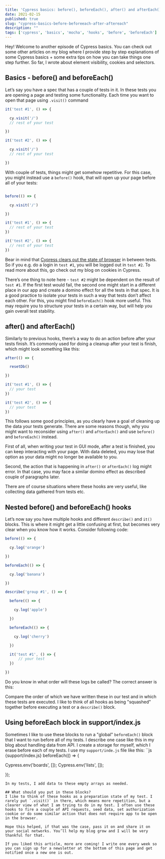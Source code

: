 ```yaml
---
title: 'Cypress basics: before(), beforeEach(), after() and afterEach()'
date: 2021-02-15
published: true
slug: "cypress-basics-before-beforeeach-after-aftereach"
description: ""
tags: ['cypress', 'basics', 'mocha', 'hooks', 'before', 'beforeEach']
---
```

Hey! Welcome to another episode of Cypress basics. You can check out some other articles on my blog where I provide step by step explanations of some Cypress basics + some extra tips on how you can take things one step further. So far, I wrote about <nuxt-link to="/cypress-basics-check-if-element-exists">element visibility</nuxt-link>, <nuxt-link to="cypress-basics-where-did-my-cookies-disappear">cookies</nuxt-link> and <nuxt-link to="cypress-basics-selecting-elements">selectors</nuxt-link>.

## Basics - before() and beforeEach()
Let’s say you have a spec that has a couple of tests in it. In these tests you are opening a page and testing some functionality. Each time you want to open that page using `.visit()` command
```js
it('test #1', () => {

  cy.visit('/')
  // rest of your test

})

it('test #2', () => {

  cy.visit('/')
  // rest of your test

})
```
With couple of tests, things might get somehow repetitive. For this case, you might instead use a `before()` hook, that will open up your page before all of your tests:
```js

before(() => {

  cy.visit('/')

})

it('test #1', () => {
  // rest of your test
})

it('test #2', () => {
  // rest of your test
})
```
Bear in mind that [Cypress clears out the state of browser](https://docs.cypress.io/api/commands/clearcookies.html#Syntax) in between tests. So if you e.g. do a login in `test #1`, you will be logged out in `test #2`. To read more about this, go check out my blog on cookies in <nuxt-link to="/cypress-basics-where-did-my-cookies-disappear">Cypress</nuxt-link>.

There’s one thing to note here - `test #2` might be dependent on the result of `test #1`. If the first test would fail, the second one might start in a different place in our app and create a domino effect for all the tests in that spec. It is a good practice to isolate your tests in such a way that tests don’t affect each other. For this, you might find `beforeEach()` hook more useful. This may require you to structure your tests in a certain way, but will help you gain overall test stability.

## after() and afterEach()
Similarly to previous hooks, there’s a way to do an action before after your tests finish. It’s commonly used for doing a cleanup after your test is finish, which might look something like this:
```js
after(() => {

  resetDb()

})

it('test #1', () => {
  // your test
})

it('test #2', () => {
  // your test
})
```
This follows some good principles, as you clearly have a goal of cleaning up the data your tests generate. There are some reasons though, why you might want to reconsider using `after()` and `afterEach()` and use `before()` and `beforeEach()` instead.

First of all, when writing your test in GUI mode, after a test is finished, you can keep interacting with your page. With data deleted, you may lose that option as your data might no longer be available to you.

Second, the action that is happening in `after()` or `afterEach()` log might error. In that case, you may face a similar domino effect as described couple of paragraphs later.

There are of course situations where these hooks are very useful, like collecting data gathered from tests etc.

## Nested before() and beforeEach() hooks
Let’s now say you have multiple hooks and different `describe()` and `it()` blocks. This is where it might get a little confusing at first, but becomes very clear when you know how it works. Consider following code:
```js
before(() => {

  cy.log('orange')

})

beforeEach(() => {

  cy.log('banana')

})

describe('group #1', () => {

  before(() => {

    cy.log('apple')

  })

  beforeEach(() => {

    cy.log('cherry')

  })

  it('test #1', () => {
      // your test
  })

})
```

Do you know in what order will these logs be called? The correct answer is this:
<v-img alt="before and beforeEach hooks" src="hooks.png"></v-img>

Compare the order of which we have written these in our test and in which these tests are executed. I like to think of all hooks as being "squashed" together before executing a test or a `describe()` block.

## Using beforeEach block in support/index.js
Sometimes I like to use these blocks to run a "global" `beforeEach()` block that I want to run before all of my tests. I describe one case like this in my blog about <nuxt-link to="/working-with-api-response-data-in-cypress">handling data from API</nuxt-link>. I create a storage for myself, which I erase before each of my tests. I use my `support/inde.js` file like this:
``js {support/index.js}
beforeEach(() => {

  Cypress.env('boards', []);
  Cypress.env('lists', []);

});
```
In my tests, I add data to these empty arrays as needed.

## What should you put in these blocks?
I like to think of these hooks as a preparation state of my test. I rarely put `.visit()` in there, which means more repetition, but a clearer view of what I am trying to do in my test. I often use these hooks to fire a couple of API requests, seed data, set authorization cookie or do some similar action that does not require app to be open in the browser.

Hope this helped, if that was the case, pass it on and share it on your social networks. You’ll help my blog grow and I will be very thankful for that.

If you liked this article, more are coming! I write one every week so you can sign up for a newsletter at the bottom of this page and get notified once a new one is out.